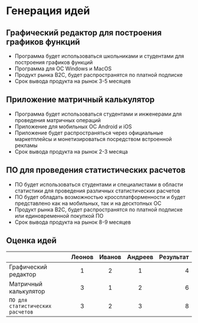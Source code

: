 ﻿# Генерация идей	
	
## Графический редактор для построения графиков функций

- Программа будет использоваться школьниками и студентами для построения графиков функций
- Программа для ОС Windows и MacOS
- Продукт рынка B2C, будет распространятся по платной подписке
- Срок вывода продукта на рынок 3-5 месяцев

## Приложение матричный калькулятор 

- Программа будет использоваться студентами и инженерами для проведения матричных операций
- Приложение для мобильных ОС Android и iOS
- Приложение будет распространяться через официальные маркетплейсы и монетизироваться посредством встроенной рекламы
- Срок вывода продукта на рынок 2-3 месяца

## ПО для проведения статистических расчетов
- ПО будет использоваться студентами и специалистами в области статистики для проведения различных статистических расчетов
- ПО будет обладать возможностью кроссплатформенности и будет представлено как на мобильных, так и на десктопных ОС
- Продукт рынка B2C, будет распространятся по платной подписке или единовременной покупкой ПО
- Срок вывода продукта на рынок 8-9 месяцев

## Оценка идей

  | 		      		    | Леонов  | Иванов| Андреев| Результат|  
  | ------------------------------- |:-------:|:-----:|:------:| --------:|
  | Графический редактор 	    |    1    |   2   |    1   |     4    |
  | Матричный калькулятор           |    3    |   1   |    2   |     6    |
  | ` ПО для статистических расчетов ` |    3    |   2   |    3   |     8 |


